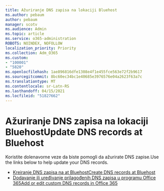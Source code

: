 ```yaml
---
title: Ažuriranje DNS zapisa na lokaciji Bluehost
ms.author: pebaum
author: pebaum
manager: scotv
ms.audience: Admin
ms.topic: article
ms.service: o365-administration
ROBOTS: NOINDEX, NOFOLLOW
localization_priority: Priority
ms.collection: Adm_O365
ms.custom:
- "100001"
- "5820"
ms.openlocfilehash: 1ae896816dfe1308e4f1e455fce563e72f2b9617
ms.sourcegitcommit: 8bc60ec34bc1e40685e3976576e04a2623f63a7c
ms.translationtype: MT
ms.contentlocale: sr-Latn-RS
ms.lasthandoff: 04/15/2021
ms.locfileid: "51827662"
---
```

# <a name="update-dns-records-at-bluehost"></a><span data-ttu-id="ca58b-102">Ažuriranje DNS zapisa na lokaciji Bluehost</span><span class="sxs-lookup"><span data-stu-id="ca58b-102">Update DNS records at Bluehost</span></span>

<span data-ttu-id="ca58b-103">Koristite dolenavorne veze da biste pomogli da ažurirate DNS zapise.</span><span class="sxs-lookup"><span data-stu-id="ca58b-103">Use the links below to help update your DNS records.</span></span>

- [<span data-ttu-id="ca58b-104">Kreiranje DNS zapisa na at Bluehost</span><span class="sxs-lookup"><span data-stu-id="ca58b-104">Create DNS records at Bluehost</span></span>](https://docs.microsoft.com/microsoft-365/admin/dns/create-dns-records-at-bluehost?view=o365-worldwide)
- [<span data-ttu-id="ca58b-105">Dodavanje ili uređivanje prilagođenih DNS zapisa u programu Office 365</span><span class="sxs-lookup"><span data-stu-id="ca58b-105">Add or edit custom DNS records in Office 365</span></span>](https://docs.microsoft.com/microsoft-365/admin/setup/add-domain#add-or-edit-custom-dns-records)